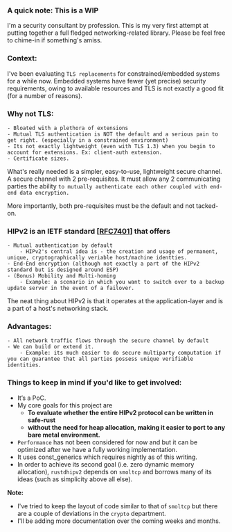 
### A quick note: This is a WIP
I'm a security consultant by profession. This is my very first attempt at putting together a full fledged networking-related library. Please be feel free to chime-in if something's amiss. 

### Context: 
I've been evaluating `TLS replacements` for constrained/embedded systems for a while now. Embedded systems have fewer (yet precise) security requirements, owing to available resources and TLS is not exactly a good fit (for a number of reasons).

### Why not TLS:
	- Bloated with a plethora of extensions 
	- Mutual TLS authentication is NOT the default and a serious pain to get right. (especially in a constrained environment)
	- Its not exactly lightweight (even with TLS 1.3) when you begin to account for extensions. Ex: client-auth extension.
	- Certificate sizes.

What's really needed is a simpler, easy-to-use, lightweight secure channel. A secure channel with 2 pre-requisites. It must allow any 2 communicating parties the ability `to mutually authenticate each other coupled with end-end data encryption.`

More importantly, both pre-requisites must be the default and not tacked-on. 

### HIPv2 is an IETF standard [[RFC7401](https://tools.ietf.org/html/rfc7401)] that offers

	- Mutual authentication by default 
        - HIPv2's central idea is - the creation and usage of permanent, unique, cryptographically veriable host/machine identties.
	- End-End encryption (although not exactly a part of the HIPv2 standard but is designed around ESP)
	- (Bonus) Mobility and Multi-homing 
        - Example: a scenario in which you want to switch over to a backup update server in the event of a failover.

The neat thing about HIPv2 is that it operates at the application-layer and is a part of a host's networking stack.

### Advantages:
	- All network traffic flows through the secure channel by default
	- We can build or extend it. 
        - Example: its much easier to do secure multiparty computation if you can guarantee that all parties possess unique verifiable identities.

### Things to keep in mind if you'd like to get involved:
- It’s a PoC.
- My core goals for this project are 
    - **To evaluate whether the entire HIPv2 protocol can be written in safe-rust**
    - **without the need for heap allocation, making it easier to port to any bare metal environment.**
- `Performance` has not been considered for now and but it can be optimized after we have a fully working implementation.
- It uses const_generics which requires nightly as of this writing.
- In order to achieve its second goal (i.e. zero dynamic memory allocation), `rustdhipv2` depends on `smoltcp` and borrows many of its ideas (such as simplicity above all else). 

**Note:** 
- I've tried to keep the layout of code similar to that of `smoltcp` but there are a couple of deviations in the `crypto` department. 
- I'll be adding more documentation over the coming weeks and months.
